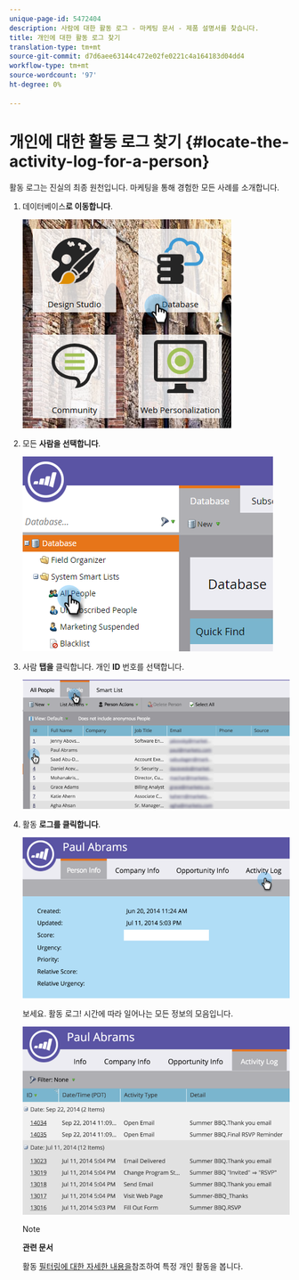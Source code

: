 ```yaml
---
unique-page-id: 5472404
description: 사람에 대한 활동 로그 - 마케팅 문서 - 제품 설명서를 찾습니다.
title: 개인에 대한 활동 로그 찾기
translation-type: tm+mt
source-git-commit: d7d6aee63144c472e02fe0221c4a164183d04dd4
workflow-type: tm+mt
source-wordcount: '97'
ht-degree: 0%

---
```



# 개인에 대한 활동 로그 찾기 {#locate-the-activity-log-for-a-person}

활동 로그는 진실의 최종 원천입니다. 마케팅을 통해 경험한 모든 사례를 소개합니다.

1. 데이터베이스**로 이동합니다**.

   ![](assets/db-2.png)

1. 모든 **사람을 선택합니다**.

   ![](assets/two-6.png)

1. 사람 **탭을** 클릭합니다. 개인 **ID** 번호를 선택합니다.

   ![](assets/three-5.png)

1. 활동 **로그를 클릭합니다**.

   ![](assets/four-3.png)

   보세요. 활동 로그! 시간에 따라 일어나는 모든 정보의 모음입니다.

   ![](assets/five-2.png)

   >[!NOTE]
   >
   >**관련 문서**
   >
   >
   >활동 [필터링에 대한 자세한 내용을](filter-activity-types-in-the-activity-log-of-a-person.md)참조하여 특정 개인 활동을 봅니다.

